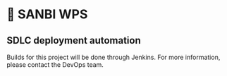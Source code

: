 # 🦏 SANBI WPS

## SDLC deployment automation

Builds for this project will be done through Jenkins. For more information, please contact the DevOps team.
